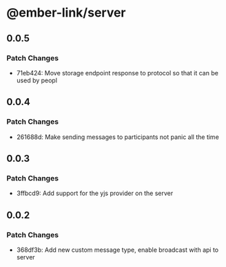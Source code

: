 # @ember-link/server

## 0.0.5

### Patch Changes

- 71eb424: Move storage endpoint response to protocol so that it can be used by peopl

## 0.0.4

### Patch Changes

- 261688d: Make sending messages to participants not panic all the time

## 0.0.3

### Patch Changes

- 3ffbcd9: Add support for the yjs provider on the server

## 0.0.2

### Patch Changes

- 368df3b: Add new custom message type, enable broadcast with api to server
